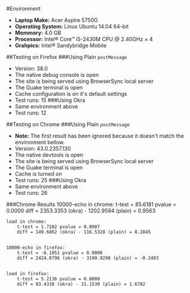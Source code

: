 #Environment
 - **Laptop Make:** Acer Aspire 5750G
 - **Operating System:** Linux Ubuntu 14.04 64-bit
 - **Memmory:** 4.0 GB
 - **Processor:** Intel® Core™ i5-2430M CPU @ 2.40GHz × 4
 - **Grahpics:** Intel® Sandybridge Mobile

##Testing on Firefox
###Using Plain `postMessage`
 - Version: 38.0
 - The native debug console is open
 - The site is being served using BrowserSync local server
 - The Guake terminal is open
 - Cache configuration is on it's default settings
 - Test runs: 15
###Using Okra
 - Same environment above
 - Test runs: 12

##Testing on Chrome
###Using Plain `postMessage`
 - **Note:** The first result has been ignored because it doesn't match the
   environment bellow.
 - Version: 43.0.2357.130
 - The native devtools is open
 - The site is being served using BrowserSync local server
 - The Guake terminal is open
 - Cache is turned on
 - Test runs: 25
###Using Okra
  - Same environment above
  - Test runs: 26

###Chrome Results
    10000-echo in chrome:
    	t-test = 85.6181 pvalue = 0.0000
    	diff = 2353.3353 (okra) - 1202.9594 (plain) = 0.9563


    load in chrome:
    	t-test = 1.7282 pvalue = 0.0907
    	diff = 149.6862 (okra) - 116.5328 (plain) = 0.2845


    10000-echo in firefox:
    	t-test = -6.1051 pvalue = 0.0000
    	diff = 2424.0796 (okra) - 3190.9298 (plain) = -0.2403


    load in firefox:
    	t-test = 5.2136 pvalue = 0.0000
    	diff = 83.4338 (okra) - 31.1530 (plain) = 1.6782
